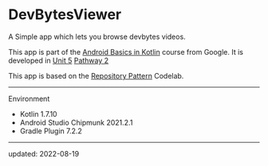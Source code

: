 # DevBytesViewer

A Simple app which lets you browse devbytes videos. 

This app is part of the [Android Basics in Kotlin] course from Google. It is developed in [Unit 5] [Pathway 2]

This app is based on the [Repository Pattern] Codelab.

[Android Basics in Kotlin]: https://developer.android.com/courses/android-basics-kotlin/course
[Unit 5]: https://developer.android.com/courses/android-basics-kotlin/unit-5
[Pathway 2]: https://developer.android.com/courses/pathways/android-basics-kotlin-unit-5-pathway-2
[Repository Pattern]: https://developer.android.com/codelabs/basic-android-kotlin-training-repository-pattern

----

Environment

- Kotlin 1.7.10
- Android Studio Chipmunk 2021.2.1
- Gradle Plugin 7.2.2

----

updated: 2022-08-19